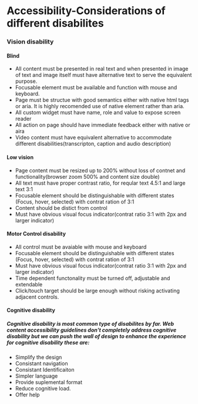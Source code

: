 # Accessibility-Considerations of different disabilites
### Vision disability
#### Blind
* All content must be presented in real text and when presented in image of text and image itself must have alternative text to serve the equivalent purpose.
* Focusable element must be available and function with mouse and keyboard.
* Page must be structue with good semantics either with native html tags or aria. It is highly recomended use of native element rather than aria.
* All custom widget must have name, role and value to expose screen reader
* All action on page should have immediate feedback either with native or aira
* Video content must have equivalent alternative to accommodate different disabilities(transcripton, caption and audio description)
#### Low vision
* Page content must be resized up to 200% without loss of contnet and functionality(browser zoom 500% and content size double)
* All text must have proper contrast ratio, for reqular text 4.5:1 and large text 3:1
* Focusable element should be distinguishable with different states (Focus, hover, selected) with contrat ration of 3:1
* Content should be distict from control
* Must have obvious visual focus indicator(contrat ratio 3:1 with 2px and larger indicator)
#### Motor Control disability
* All control must be avaiable with mouse and keyboard
* Focusable element should be distinguishable with different states (Focus, hover, selected) with contrat ration of 3:1
* Must have obvious visual focus indicator(contrat ratio 3:1 with 2px and larger indicator)
* Time dependent functonality must be turned off, adjustable and extendable
* Click/touch target should be large enough without risking activating adjacent controls.

#### Cognitive disability
##### Cognitive disability is most common type of disabilites by far. Web content accessibility guidelines don't completely address cognitive disability but we can push the wall of design to enhance the experience for cognitive disability these are:
* Simplify the design
* Consistant navigation
* Consistant Identificaiton
* Simpler language
* Provide suplemental format
* Reduce cognitive load.
* Offer help

